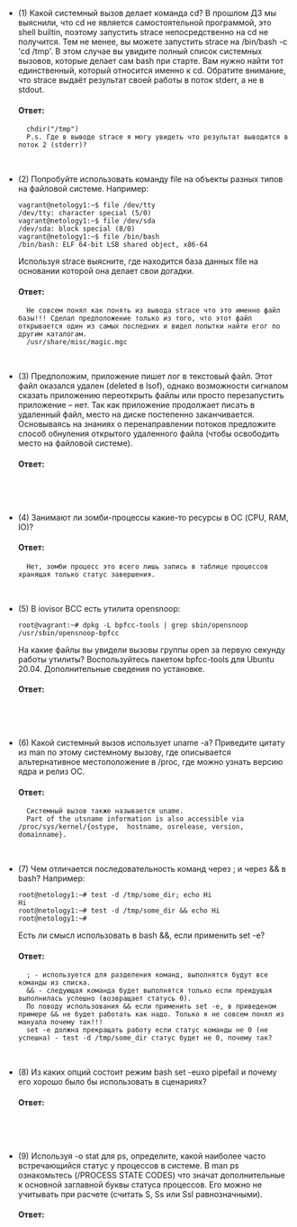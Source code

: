 * (1) Какой системный вызов делает команда cd? В прошлом ДЗ мы выяснили, что cd не является самостоятельной программой, это shell builtin, поэтому запустить strace непосредственно на cd не получится. Тем не менее, вы можете запустить strace на /bin/bash -c 'cd /tmp'. В этом случае вы увидите полный список системных вызовов, которые делает сам bash при старте. Вам нужно найти тот единственный, который относится именно к cd. Обратите внимание, что strace выдаёт результат своей работы в поток stderr, а не в stdout.
    #### Ответ:
    ```
      chdir("/tmp")
      P.s. Где в выводе strace я могу увидеть что результат выводится в поток 2 (stderr)?
    ```
  <br>
* (2) Попробуйте использовать команду file на объекты разных типов на файловой системе. Например:
      
      vagrant@netology1:~$ file /dev/tty
      /dev/tty: character special (5/0)
      vagrant@netology1:~$ file /dev/sda
      /dev/sda: block special (8/0)
      vagrant@netology1:~$ file /bin/bash
      /bin/bash: ELF 64-bit LSB shared object, x86-64
  Используя strace выясните, где находится база данных file на основании которой она делает свои догадки.
    #### Ответ:
    ```
      Не совсем понял как понять из вывода strace что это именно файл базы!!! Сделал предположение только из того, что этот файл открывается один из самых последних и видел попытки найти егог по другим каталогам.
      /usr/share/misc/magic.mgc 
    ```
  <br>
* (3) Предположим, приложение пишет лог в текстовый файл. Этот файл оказался удален (deleted в lsof), однако возможности сигналом сказать приложению переоткрыть файлы или просто перезапустить приложение – нет. Так как приложение продолжает писать в удаленный файл, место на диске постепенно заканчивается. Основываясь на знаниях о перенаправлении потоков предложите способ обнуления открытого удаленного файла (чтобы освободить место на файловой системе).
    #### Ответ:
    ```
      
    ```
  <br>
* (4) Занимают ли зомби-процессы какие-то ресурсы в ОС (CPU, RAM, IO)?
    #### Ответ:
    ```
      Нет, зомби процесс это всего лишь запись в таблице процессов хранящая только статус завершения.
    ```
  <br>
* (5) В iovisor BCC есть утилита opensnoop:

      root@vagrant:~# dpkg -L bpfcc-tools | grep sbin/opensnoop
      /usr/sbin/opensnoop-bpfcc
  На какие файлы вы увидели вызовы группы open за первую секунду работы утилиты? Воспользуйтесь пакетом bpfcc-tools для Ubuntu 20.04. Дополнительные сведения по установке.
    #### Ответ:
    ```
      
    ```
  <br>
* (6) Какой системный вызов использует uname -a? Приведите цитату из man по этому системному вызову, где описывается альтернативное местоположение в /proc, где можно узнать версию ядра и релиз ОС.
    #### Ответ:
    ```
      Системный вызов также называется uname.
      Part of the utsname information is also accessible via  /proc/sys/kernel/{ostype,  hostname, osrelease, version, domainname}.
    ```
  <br>
* (7) Чем отличается последовательность команд через ; и через && в bash? Например:
      
      root@netology1:~# test -d /tmp/some_dir; echo Hi
      Hi
      root@netology1:~# test -d /tmp/some_dir && echo Hi
      root@netology1:~#
  Есть ли смысл использовать в bash &&, если применить set -e?
    #### Ответ:
    ```
      ; - используется для разделения команд, выполнятся будут все команды из списка.
      && - следующая команда будет выполнятся только если преидущая выполнилась успешно (возвращает статусь 0).
      По поводу использования && если применить set -e, в приведеном примере && не будет работать как надо. Только я не совсем понял из мануала почему так!!!
      set -e должна прекращать работу если статус команды не 0 (не успешна) - test -d /tmp/some_dir статус будет не 0, почему так? 
    ```
  <br>
* (8) Из каких опций состоит режим bash set -euxo pipefail и почему его хорошо было бы использовать в сценариях?
    #### Ответ:
    ```
      
    ```
  <br>
* (9) Используя -o stat для ps, определите, какой наиболее часто встречающийся статус у процессов в системе. В man ps ознакомьтесь (/PROCESS STATE CODES) что значат дополнительные к основной заглавной буквы статуса процессов. Его можно не учитывать при расчете (считать S, Ss или Ssl равнозначными).
    #### Ответ:
    ```
      
    ```
  <br>